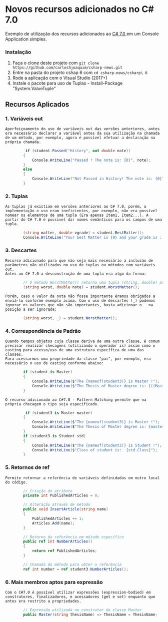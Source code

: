 Novos recursos adicionados no C# 7.0
==============

Exemplo de utilização dos recursos adicionados ao [C# 7.0 ](https://github.com/carloshjoaquim/csharp-news) em um Console Application simples.

### Instalação

1. Faça o clone deste projeto com `git clone https://github.com/carloshjoaquim/csharp-news.git`
2. Entre na pasta do projeto cshap 6 com `cd csharp-news/csharp\ 6`
3. Rode a aplicação com o Visual Studio (2017+)
4. Instale o pacote para uso de Tuplas - Install-Package "System.ValueTuple"


## Recursos Aplicados

### 1. Variáveis out 

    Aperfeiçoamento do uso de variáveis out das versões anteriores, antes era necessário declarar a variável antes da sua utilização na chamada de um método, por exemplo, agora é possível efetuar a declaração na própria chamada.
```csharp
         if (student.Passed("History", out double note))
        {
            Console.WriteLine("Passed ! The note is: {0}", note);
        }
        else
        {
            Console.WriteLine("Not Passed in History! The note is: {0}", note);
        }
```

### 2. Tuplas

    As tuplas já existiam em versões anteriores ao C# 7.0, porém, a implementação e uso eram ineficientes, por exemplo, não era possível nomear os elementos de uma tupla (Era apenas Item1, Item2...). A partir do C# 7.0 é possível dar nomes semânticos para os campos de uma tupla.
```csharp  
        (string matter, double vgrade) = student.BestMatter();
        Console.WriteLine("Your best Matter is {0} and your grade is : {1}", matter, vgrade);
```

### 3. Descartes

    Recurso adicionado para que não seja mais necessário a inclusão de parâmetros não utilizados no uso de tuplas ou métodos com variáveis out.
    Antes ao C# 7.0 a desconstrução de uma tupla era algo da forma: 
```csharp  
        // O método WorstMatter() retorna uma tupla (string, double) para informar o nome da máteria e a sua nota.
        (string worst, double note) = student.WorstMatter();
```
    Porém, caso o valor da nota não fosse importante éramos obrigados a enviá-lo conforme exemplo acima. Com o uso de descartes (_) podemos ignorar os valores que não são importantes, basta adicionar o _ na posição a ser ignorada:
```csharp  
        (string worst, _) = student.WorstMatter();
```

### 4. Correspondência de Padrão

    Quando tempos objetos cuja classe deriva de uma outra classe, é comum precisar realizar checagens (utilizando o operador is) assim como o casting para acesso/uso de uma estrutura específica de uma das classes.
    Para acessarmos uma propriedade da classe "pai", por exemplo, era necessário o uso de casting conforme abaixo:
```csharp  
        if (student is Master)
        {
            Console.WriteLine($"The {nameof(student3)} is Master !");
            Console.WriteLine($"The Thesis of Master degree is: {((Master)student3).ThesisName}");
        }
```
    O recurso adicionado ao C#7.0 - Pattern Matching permite que na própria checagem o tipo seja específicado.
```csharp  
         if (student3 is Master master)
        {
            Console.WriteLine($"The {nameof(student3)} is Master !");
            Console.WriteLine($"The Thesis of Master degree is: {master.ThesisName}");
        }
        if (student3 is Student std)
        {
            Console.WriteLine($"The {nameof(student3)} is Student !");
            Console.WriteLine($"Class of student is:  {std.Class}");
        }
```

### 5. Retornos de ref

    Permite retornar a referência de variáveis definidadas em outro local do código.

```csharp  
        // Criação do atributo
        private int PublishedArticles = 0;

        // Alteração através de método
        public void InsertArticle(string name)
        {
            PublishedArticles += 1;
            Articles.Add(name);
        }

        // Retorno da referência em método específico
        public ref int NumberArticles()
        {
            return ref PublishedArticles;
        }

        // Chamada do método para obter a referência
        ref int number = ref student3.NumberArticles();
```

### 6. Mais membros aptos para expressão

    Com o C#7.0 é possível utilizar expressões (expression-bodied) em construtores, finalizadores, e acessadores (get e set) enquanto que antes era restrito a propriedades.

```csharp  
        // Expressão utilizada no construtor da classe Master
        public Master(string thesisName) => ThesisName = ThesisName;
```